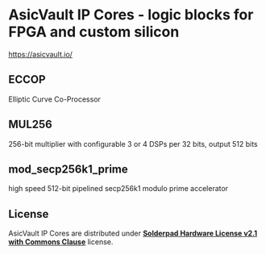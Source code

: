 # AsicVault IP Cores - logic blocks for FPGA and custom silicon

https://asicvault.io/

## ECCOP

Elliptic Curve Co-Processor


## MUL256

256-bit multiplier with configurable 3 or 4 DSPs per 32 bits, output 512 bits


## mod_secp256k1_prime

high speed 512-bit pipelined secp256k1 modulo prime accelerator


## License

AsicVault IP Cores are distributed under [**Solderpad Hardware License v2.1 with Commons Clause**](https://github.com/AsicVault/asicvault-ip-cores/blob/main/LICENSE.md) license.

